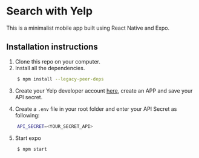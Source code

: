 # Search with Yelp

This is a minimalist mobile app built using React Native and Expo.

## Installation instructions

1. Clone this repo on your computer.
2. Install all the dependencies.

```sh
    $ npm install --legacy-peer-deps
```

3. Create your Yelp developer account [here](yelp.com/login?return_url=%2Fdevelopers%2Fv3%2Fmanage_app), create an APP and save your API secret.

4. Create a `.env` file in your root folder and enter your API Secret as following:

```sh
    API_SECRET=<YOUR_SECRET_API>
```

5. Start expo

```sh
    $ npm start
```
